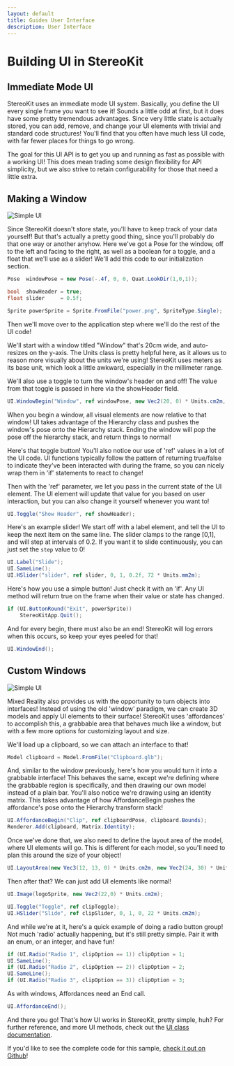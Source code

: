 ```yaml
---
layout: default
title: Guides User Interface
description: User Interface
---
```


# Building UI in StereoKit

## Immediate Mode UI

StereoKit uses an immediate mode UI system. Basically, you define the UI
every single frame you want to see it! Sounds a little odd at first, but
it does have some pretty tremendous advantages. Since very little state is
actually stored, you can add, remove, and change your UI elements with trivial
and standard code structures! You'll find that you often have much less UI
code, with far fewer places for things to go wrong.

The goal for this UI API is to get you up and running as fast as possible
with a working UI! This does mean trading some design flexibility for API
simplicity, but we also strive to retain configurability for those that need
a little extra.

## Making a Window

![Simple UI]({{site.url}}/img/screenshots/GuideUserInterface.jpg)

Since StereoKit doesn't store state, you'll have to keep track of your
data yourself! But that's actually a pretty good thing, since you'll
probably do that one way or another anyhow. Here we've got a Pose for
the window, off to the left and facing to the right, as well as a boolean
for a toggle, and a float that we'll use as a slider! We'll add this code
to our initialization section.
```csharp
Pose  windowPose = new Pose(-.4f, 0, 0, Quat.LookDir(1,0,1));

bool  showHeader = true;
float slider     = 0.5f;

Sprite powerSprite = Sprite.FromFile("power.png", SpriteType.Single);
```
Then we'll move over to the application step where we'll do the rest of the UI code!

We'll start with a window titled "Window" that's 20cm wide, and auto-resizes on the
y-axis. The Units class is pretty helpful here, as it allows us to reason more visually
about the units we're using! StereoKit uses meters as its base unit, which look a little
awkward, especially in the millimeter range.

We'll also use a toggle to turn the window's header on and off! The value from that toggle
is passed in here via the showHeader field.

```csharp
UI.WindowBegin("Window", ref windowPose, new Vec2(20, 0) * Units.cm2m, showHeader);
```

When you begin a window, all visual elements are now relative to that window! UI takes advantage
of the Hierarchy class and pushes the window's pose onto the Hierarchy stack. Ending the window
will pop the pose off the hierarchy stack, and return things to normal!

Here's that toggle button! You'll also notice our use of 'ref' values in a lot of the UI
code. UI functions typically follow the pattern of returning true/false to indicate they've
been interacted with during the frame, so you can nicely wrap them in 'if' statements to
react to change!

Then with the 'ref' parameter, we let you pass in the current state of the UI element. The UI
element will update that value for you based on user interaction, but you can also change it
yourself whenever you want to!

```csharp
UI.Toggle("Show Header", ref showHeader);
```

Here's an example slider! We start off with a label element, and tell the UI to
keep the next item on the same line. The slider clamps to the range [0,1], and
will step at intervals of 0.2. If you want it to slide continuously, you can just set
the `step` value to 0!

```csharp
UI.Label("Slide");
UI.SameLine();
UI.HSlider("slider", ref slider, 0, 1, 0.2f, 72 * Units.mm2m);
```

Here's how you use a simple button! Just check it with an 'if'. Any UI method
will return true on the frame when their value or state has changed.

```csharp
if (UI.ButtonRound("Exit", powerSprite))
    StereoKitApp.Quit();
```

And for every begin, there must also be an end! StereoKit will log errors when this
occurs, so keep your eyes peeled for that!

```csharp
UI.WindowEnd();
```

## Custom Windows

![Simple UI]({{site.url}}/img/screenshots/GuideUserInterfaceCustom.jpg)

Mixed Reality also provides us with the opportunity to turn objects into interfaces!
Instead of using the old 'window' paradigm, we can create 3D models and apply UI
elements to their surface! StereoKit uses 'affordances' to accomplish this, a grabbable
area that behaves much like a window, but with a few more options for customizing
layout and size.

We'll load up a clipboard, so we can attach an interface to that!

```csharp
Model clipboard = Model.FromFile("Clipboard.glb");
```

And, similar to the window previously, here's how you would turn it into a grabbable
interface! This behaves the same, except we're defining where the grabbable region is
specifically, and then drawing our own model instead of a plain bar. You'll also notice
we're drawing using an identity matrix. This takes advantage of how AffordanceBegin
pushes the affordance's pose onto the Hierarchy transform stack!

```csharp
UI.AffordanceBegin("Clip", ref clipboardPose, clipboard.Bounds);
Renderer.Add(clipboard, Matrix.Identity);
```

Once we've done that, we also need to define the layout area of the model, where UI
elements will go. This is different for each model, so you'll need to plan this around
the size of your object!

```csharp
UI.LayoutArea(new Vec3(12, 13, 0) * Units.cm2m, new Vec2(24, 30) * Units.cm2m);
```

Then after that? We can just add UI elements like normal!

```csharp
UI.Image(logoSprite, new Vec2(22,0) * Units.cm2m);

UI.Toggle("Toggle", ref clipToggle);
UI.HSlider("Slide", ref clipSlider, 0, 1, 0, 22 * Units.cm2m);
```

And while we're at it, here's a quick example of doing a radio button group! Not much
'radio' actually happening, but it's still pretty simple. Pair it with an enum, or an
integer, and have fun!

```csharp
if (UI.Radio("Radio 1", clipOption == 1)) clipOption = 1;
UI.SameLine();
if (UI.Radio("Radio 2", clipOption == 2)) clipOption = 2;
UI.SameLine();
if (UI.Radio("Radio 3", clipOption == 3)) clipOption = 3;
```

As with windows, Affordances need an End call.

```csharp
UI.AffordanceEnd();
```

And there you go! That's how UI works in StereoKit, pretty simple, huh?
For further reference, and more UI methods, check out the
[UI class documentation]({{site.url}}/Pages/Reference/UI.html).

If you'd like to see the complete code for this sample,
[check it out on Github](https://github.com/maluoi/StereoKit/blob/master/Examples/StereoKitTest/DemoUI.cs)!

